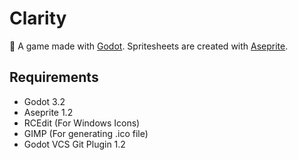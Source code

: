 # Clarity

👾 A game made with [Godot](https://godotengine.org). Spritesheets are created with [Aseprite](https://www.aseprite.org).

## Requirements

- Godot 3.2
- Aseprite 1.2
- RCEdit (For Windows Icons)
- GIMP (For generating .ico file)
- Godot VCS Git Plugin 1.2